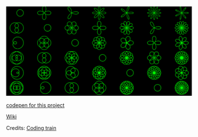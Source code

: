
![rose curves grid](rose-curves-grid.png)

[codepen for this project](https://codepen.io/hardy333/pen/XWVJRvB)

[Wiki](https://en.wikipedia.org/wiki/Rose_(mathematics))


Credits:
  [Coding train](https://www.youtube.com/watch?v=f5QBExMNB1I&ab_channel=TheCodingTrain)




